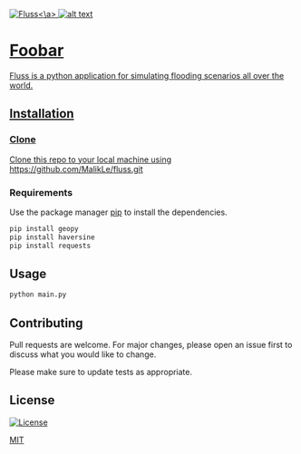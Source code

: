 
<a href="https://github.com/MalikLe/fluss"><img src="https://lh3.googleusercontent.com/keeEfv_MK6gu75MG_e4dgc7AKIFUj9aGF9bDK-nldKfaMHlF1zq8L55eab7G29EkbsiSSuoyQW7cbR9j7Qtoci7HjM6INNFNoO1exMhU0aY4e5jSvRWp6xsQ5A2TnvncDa8zHG42xnTJGNKwM-7qqrgA_s0n64HoA9yMZW3Xgm2OsJ-E3fhY6_gzIVyygoBDXd6H-Ehg4W51u0s2Zf_w_nOIiccxXn1dJuS9RAo5e0hrW0QrNFPr3eKt0vuWuIero-vuyTWDKaooeACEFgYqtO9v2J3J7s4-0wrjljyHyOjK9-3LszFg9i-klASyj7iGWbZUFTY1LMiv8BeSomb9bMZXjrxT9qRut5l5UKMhfHZsL2ljuzcLh82k_wkoPmkuxOmJD9zBibemjhs3FubnQ1lailip16ze1syeGA9y0ugOH27IfiyWNsYH6bOm9d_wERJO90P58Lrs_9QEWlspaXwrvbP8cpFLMs9encukQM1onLQXNmEdc_Lu23IWtonr9bSaKXE1UJDUHNkzfxBJBnt9Yak4vu63Ikez1tqG5JDBy4pi8VayKqArhr8GFitPlip-oJ62dqGTF5SFjEyxNeMDBOxsmcGmvvSOZMo7No03fBxZBd-7gTwW0BnIx046f-NiJb-XdFTxtcJFuuTaaF--HaIbW-E=w1024-h768-no" title="Fluss" alt="Fluss"><\a>
![alt text](https://photos.app.goo.gl/YxRKyQihkJLdCepE7g)
# Foobar

Fluss is a python application for simulating flooding scenarios all over the world.

## Installation

### Clone

Clone this repo to your local machine using https://github.com/MalikLe/fluss.git

### Requirements

Use the package manager [pip](https://pip.pypa.io/en/stable/) to install the dependencies.

```bash
pip install geopy
pip install haversine
pip install requests
```

## Usage

```bash
python main.py
```

## Contributing
Pull requests are welcome. For major changes, please open an issue first to discuss what you would like to change.

Please make sure to update tests as appropriate.

## License

[![License](http://img.shields.io/:license-mit-blue.svg?style=flat-square)](http://badges.mit-license.org)

[MIT](https://choosealicense.com/licenses/mit/)
